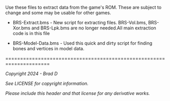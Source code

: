 Use these files to extract data from the game's ROM. These are subject to change and some may be usable for other games.

* BRS-Extract.bms - New script for extracting files. BRS-Vol.bms, BRS-Xor.bms and BRS-Lpk.bms are no longer needed.All main extraction code is in this file

* BRS-Model-Data.bms - Used this quick and dirty script for finding bones and vertices in model data.

=====================================================================

*Copyright 2024 - Brad D*

*See LICENSE for copyright information.*

*Please include this header and that license for any derivative works.*